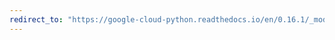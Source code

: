 ```yaml
---
redirect_to: "https://google-cloud-python.readthedocs.io/en/0.16.1/_modules/gcloud/monitoring/label.html"
---
```

